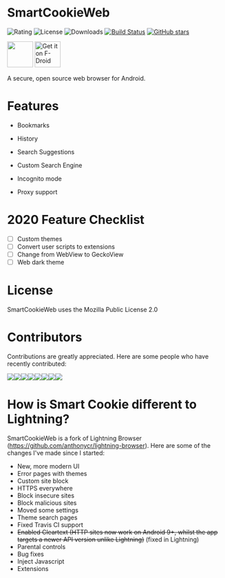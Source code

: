 # SmartCookieWeb
![Rating](https://img.shields.io/static/v1.svg?label=Rating&message=4/5&color=green)
![License](https://img.shields.io/static/v1.svg?label=License&message=MPLv2.0&color=brightgreen)
![Downloads](https://img.shields.io/static/v1.svg?label=Downloads&message=17,500&color=brightgreen) 
[![Build Status](https://travis-ci.org/CookieGamesOfficial/SmartCookieWeb.svg?branch=master)](https://travis-ci.org/CookieGamesOfficial/SmartCookieWeb) 
[![GitHub stars](https://img.shields.io/github/stars/CookieGamesOfficial/SmartCookieWeb.svg?style=social&label=Star&maxAge=2592000)](https://GitHub.com/CookieGamesOfficial/SmartCookieWeb)

<a href="https://play.google.com/store/apps/details?id=com.cookiegames.smartcookie"><img src="https://play.google.com/intl/en_us/badges/images/generic/en_badge_web_generic.png" height="60"></a> <a href="https://f-droid.org/packages/com.cookiegames.smartcookie">
    <img src="https://fdroid.gitlab.io/artwork/badge/get-it-on.png"
    alt="Get it on F-Droid"
    height="60">
</a>




A secure, open source web browser for Android.

# Features
* Bookmarks

* History

* Search Suggestions

* Custom Search Engine

* Incognito mode

* Proxy support

# 2020 Feature Checklist
- [ ] Custom themes
- [ ] Convert user scripts to extensions
- [ ] Change from WebView to GeckoView
- [ ] Web dark theme

# License
SmartCookieWeb uses the Mozilla Public License 2.0

# Contributors
Contributions are greatly appreciated. Here are some people who have recently contributed:

[![](https://sourcerer.io/fame/CookieGamesOfficial/CookieGamesOfficial/SmartCookieWeb/images/0)](https://sourcerer.io/fame/CookieGamesOfficial/CookieGamesOfficial/SmartCookieWeb/links/0)[![](https://sourcerer.io/fame/CookieGamesOfficial/CookieGamesOfficial/SmartCookieWeb/images/1)](https://sourcerer.io/fame/CookieGamesOfficial/CookieGamesOfficial/SmartCookieWeb/links/1)[![](https://sourcerer.io/fame/CookieGamesOfficial/CookieGamesOfficial/SmartCookieWeb/images/2)](https://sourcerer.io/fame/CookieGamesOfficial/CookieGamesOfficial/SmartCookieWeb/links/2)[![](https://sourcerer.io/fame/CookieGamesOfficial/CookieGamesOfficial/SmartCookieWeb/images/3)](https://sourcerer.io/fame/CookieGamesOfficial/CookieGamesOfficial/SmartCookieWeb/links/3)[![](https://sourcerer.io/fame/CookieGamesOfficial/CookieGamesOfficial/SmartCookieWeb/images/4)](https://sourcerer.io/fame/CookieGamesOfficial/CookieGamesOfficial/SmartCookieWeb/links/4)[![](https://sourcerer.io/fame/CookieGamesOfficial/CookieGamesOfficial/SmartCookieWeb/images/5)](https://sourcerer.io/fame/CookieGamesOfficial/CookieGamesOfficial/SmartCookieWeb/links/5)[![](https://sourcerer.io/fame/CookieGamesOfficial/CookieGamesOfficial/SmartCookieWeb/images/6)](https://sourcerer.io/fame/CookieGamesOfficial/CookieGamesOfficial/SmartCookieWeb/links/6)[![](https://sourcerer.io/fame/CookieGamesOfficial/CookieGamesOfficial/SmartCookieWeb/images/7)](https://sourcerer.io/fame/CookieGamesOfficial/CookieGamesOfficial/SmartCookieWeb/links/7)

# How is Smart Cookie different to Lightning?
SmartCookieWeb is a fork of Lightning Browser (https://github.com/anthonycr/lightning-browser). Here are some of the changes I've made since I started:
- New, more modern UI
- Error pages with themes
- Custom site block 
- HTTPS everywhere
- Block insecure sites
- Block malicious sites
- Moved some settings
- Theme search pages
- Fixed Travis CI support
- ~~Enabled Cleartext (HTTP sites now work on Android 9+, whilst the app targets a newer API version unlike Lightning)~~ (fixed in Lightning)
- Parental controls
- Bug fixes
- Inject Javascript
- Extensions

